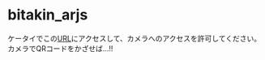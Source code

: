 # bitakin_arjs
ケータイでこの[URL](https://dychi.github.io/bitakin_arjs/)にアクセスして、カメラへのアクセスを許可してください。
カメラでQRコードをかざせば...!!
